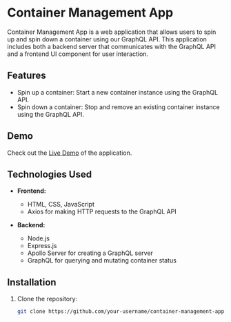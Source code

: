 # Container Management App

Container Management App is a web application that allows users to spin up and spin down a container using our GraphQL API. This application includes both a backend server that communicates with the GraphQL API and a frontend UI component for user interaction.

## Features

- Spin up a container: Start a new container instance using the GraphQL API.
- Spin down a container: Stop and remove an existing container instance using the GraphQL API.

## Demo
Check out the [Live Demo](https://sowjanyabetha.github.io/container-management/) of the application.

## Technologies Used

- **Frontend:**
  - HTML, CSS, JavaScript
  - Axios for making HTTP requests to the GraphQL API

- **Backend:**
  - Node.js
  - Express.js
  - Apollo Server for creating a GraphQL server
  - GraphQL for querying and mutating container status

## Installation

1. Clone the repository:
   ```bash
   git clone https://github.com/your-username/container-management-app.git
